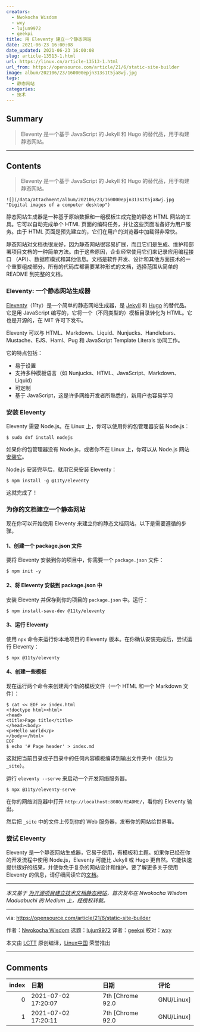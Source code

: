 ```yaml
---
creators:
  - Nwokocha Wisdom
  - wxy
  - lujun9972
  - geekpi
title: 用 Eleventy 建立一个静态网站
date: 2021-06-23 16:00:08
date_updated: 2021-06-23 16:00:08
slug: article-13513-1.html
url: https://linux.cn/article-13513-1.html
url_from: https://opensource.com/article/21/6/static-site-builder
image: album/202106/23/160000epjn313s1t5ja8wj.jpg
tags:
  - 静态网站
categories:
  - 技术
---
```


## Summary

> Eleventy 是一个基于 JavaScript 的 Jekyll 和 Hugo 的替代品，用于构建静态网站。

***

<!-- more -->

## Contents

> 
> Eleventy 是一个基于 JavaScript 的 Jekyll 和 Hugo 的替代品，用于构建静态网站。
> 
> 
> 

`![](/data/attachment/album/202106/23/160000epjn313s1t5ja8wj.jpg "Digital images of a computer desktop")`

静态网站生成器是一种基于原始数据和一组模板生成完整的静态 HTML 网站的工具。它可以自动完成单个 HTML 页面的编码任务，并让这些页面准备好为用户服务。由于 HTML 页面是预先建立的，它们在用户的浏览器中加载得非常快。

静态网站对文档也很友好，因为静态网站很容易扩展，而且它们是生成、维护和部署项目文档的一种简单方法。由于这些原因，企业经常使用它们来记录应用编程接口 （API）、数据库模式和其他信息。文档是软件开发、设计和其他方面技术的一个重要组成部分。所有的代码库都需要某种形式的文档，选择范围从简单的 README 到完整的文档。

### Eleventy: 一个静态网站生成器

[Eleventy](https://www.11ty.dev/)（11ty）是一个简单的静态网站生成器，是 [Jekyll](https://opensource.com/article/17/4/getting-started-jekyll) 和 [Hugo](https://opensource.com/article/18/3/start-blog-30-minutes-hugo) 的替代品。它是用 JavaScript 编写的，它将一个（不同类型的）模板目录转化为 HTML。它也是开源的，在 MIT 许可下发布。

Eleventy 可以与 HTML、Markdown、Liquid、Nunjucks、Handlebars、Mustache、EJS、Haml、Pug 和 JavaScript Template Literals 协同工作。

它的特点包括：

* 易于设置
* 支持多种模板语言（如 Nunjucks、HTML、JavaScript、Markdown、Liquid）
* 可定制
* 基于 JavaScript，这是许多网络开发者所熟悉的，新用户也容易学习

### 安装 Eleventy

Eleventy 需要 Node.js。在 Linux 上，你可以使用你的包管理器安装 Node.js：

```shell
$ sudo dnf install nodejs
```

如果你的包管理器没有 Node.js，或者你不在 Linux 上，你可以从 Node.js 网站[安装它](https://nodejs.org/en/)。

Node.js 安装完毕后，就用它来安装 Eleventy：

```shell
$ npm install -g @11ty/eleventy
```

这就完成了！

### 为你的文档建立一个静态网站

现在你可以开始使用 Eleventy 来建立你的静态文档网站。以下是需要遵循的步骤。

#### 1、创建一个 package.json 文件

要将 Eleventy 安装到你的项目中，你需要一个 `package.json` 文件：

```shell
$ npm init -y
```

#### 2、将 Eleventy 安装到 package.json 中

安装 Eleventy 并保存到你的项目的 `package.json` 中。运行：

```shell
$ npm install-save-dev @11ty/eleventy
```

#### 3、运行 Eleventy

使用 `npx` 命令来运行你本地项目的 Eleventy 版本。在你确认安装完成后，尝试运行 Eleventy：

```shell
$ npx @11ty/eleventy
```

#### 4、创建一些模板

现在运行两个命令来创建两个新的模板文件（一个 HTML 和一个 Markdown 文件）：

```shell
$ cat << EOF >> index.html
<!doctype html><html>
<head>
<title>Page title</title>
</head><body>
<p>Hello world</p>
</body></html>
EOF
$ echo '# Page header' > index.md
```

这就把当前目录或子目录中的任何内容模板编译到输出文件夹中（默认为 `_site`）。

运行 `eleventy --serve` 来启动一个开发网络服务器。

```shell
$ npx @11ty/eleventy-serve
```

在你的网络浏览器中打开 `http://localhost:8080/README/`，看你的 Eleventy 输出。

然后把 `_site` 中的文件上传到你的 Web 服务器，发布你的网站给世界看。

### 尝试 Eleventy

Eleventy 是一个静态网站生成器，它易于使用，有模板和主题。如果你已经在你的开发流程中使用 Node.js，Eleventy 可能比 Jekyll 或 Hugo 更自然。它能快速提供很好的结果，并使你免于复杂的网站设计和维护。要了解更多关于使用 Eleventy 的信息，请仔细阅读它的[文档](https://www.11ty.dev/docs/getting-started/)。

---

*本文基于 [为开源项目建立技术文档静态网站](https://wise4rmgodadmob.medium.com/building-a-technical-documentation-static-site-for-open-source-projects-7af4e73d77f0)，首次发布在 Nwokocha Wisdom Maduabuchi 的 Medium 上，经授权转载。*

---

via: <https://opensource.com/article/21/6/static-site-builder>

作者：[Nwokocha Wisdom](https://opensource.com/users/wise4rmgod) 选题：[lujun9972](https://github.com/lujun9972) 译者：[geekpi](https://github.com/geekpi) 校对：[wxy](https://github.com/wxy)

本文由 [LCTT](https://github.com/LCTT/TranslateProject) 原创编译，[Linux中国](https://linux.cn/) 荣誉推出

***

## Comments

|   index | 日期                | 日期                        | 评论           |
|--------:|:--------------------|:----------------------------|:---------------|
|       0 | 2021-07-02 17:20:07 | 7th [Chrome 92.0|GNU/Linux] | 还是习惯用hugo |
|       1 | 2021-07-02 17:20:11 | 7th [Chrome 92.0|GNU/Linux] | 还是习惯用hugo |
